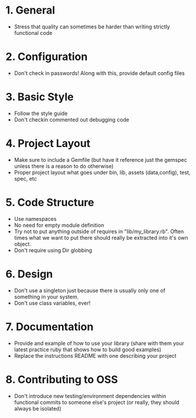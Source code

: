 # 1. General
  - Stress that quality can sometimes be harder than writing strictly functional code

# 2. Configuration
  - Don't check in passwords! Along with this, provide default config files

# 3. Basic Style
  - Follow the style guide
  - Don't checkin commented out debugging code

# 4. Project Layout
  - Make sure to include a Gemfile (but have it reference just the gemspec unless there is a reason to do otherwise)
  - Proper project layout what goes under bin, lib, assets (data,config), test, spec, etc

# 5. Code Structure
  - Use namespaces
  - No need for empty module definition
  - Try not to put anything outside of requires in "lib/my_library.rb". Often times what we want to put there should really be extracted into it's own object.
  - Don't require using Dir globbing

# 6. Design
  - Don't use a singleton just because there is usually only one of something in your system.
  - Don't use class variables, ever!

# 7. Documentation
  - Provide and example of how to use your library (share with them your latest practice ruby that shows how to build good examples)
  - Replace the instructions README with one describing your project

# 8. Contributing to OSS
  - Don't introduce new testing/environment dependencies within functional commits to someone else's project (or really, they should always be isolated)
